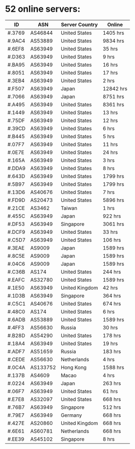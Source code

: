 # 52 online servers:

| ID | ASN | Server Country | Online |
| ------ | ------ | ------ | ------ |
| #.3769 | AS46844 | United States | 1405 hrs |
| #.9AC4 | AS53889 | United States | 9834 hrs |
| #.6EF8 | AS63949 | United States | 35 hrs |
| #.D363 | AS63949 | United States | 9 hrs |
| #.BA95 | AS63949 | United States | 16 hrs |
| #.8051 | AS63949 | United States | 17 hrs |
| #.3EB4 | AS63949 | United States | 2 hrs |
| #.F507 | AS63949 | Japan | 12842 hrs |
| #.7066 | AS63949 | Japan | 8751 hrs |
| #.A495 | AS63949 | United States | 8361 hrs |
| #.1449 | AS63949 | United States | 13 hrs |
| #.75DF | AS63949 | United States | 12 hrs |
| #.39CD | AS63949 | United States | 6 hrs |
| #.B445 | AS63949 | United States | 5 hrs |
| #.07F7 | AS63949 | United States | 11 hrs |
| #.0E7E | AS63949 | United States | 24 hrs |
| #.165A | AS63949 | United States | 3 hrs |
| #.DDA9 | AS63949 | United States | 8 hrs |
| #.643D | AS63949 | United States | 1799 hrs |
| #.5B97 | AS63949 | United States | 1799 hrs |
| #.13D6 | AS40676 | United States | 7 hrs |
| #.FD9D | AS20473 | United States | 5896 hrs |
| #.21CE | AS3462 | Taiwan | 1 hrs |
| #.455C | AS63949 | Japan | 922 hrs |
| #.DF53 | AS63949 | Singapore | 3061 hrs |
| #.DCF9 | AS63949 | United States | 33 hrs |
| #.C5D7 | AS63949 | United States | 106 hrs |
| #.3EAE | AS9009 | Japan | 1589 hrs |
| #.8C5E | AS9009 | Japan | 1589 hrs |
| #.04C6 | AS9009 | Japan | 1589 hrs |
| #.C36B | AS174 | United States | 244 hrs |
| #.EAFC | AS32780 | United States | 1589 hrs |
| #.1E50 | AS63949 | United Kingdom | 42 hrs |
| #.1D3B | AS63949 | Singapore | 364 hrs |
| #.C5C1 | AS40676 | United States | 674 hrs |
| #.48C0 | AS174 | United States | 6 hrs |
| #.6ADB | AS53889 | United States | 1589 hrs |
| #.4FF3 | AS56630 | Russia | 30 hrs |
| #.B28D | AS54290 | United States | 178 hrs |
| #.18A4 | AS63949 | United States | 19 hrs |
| #.ADF7 | AS51659 | Russia | 183 hrs |
| #.CEDE | AS56630 | Netherlands | 4 hrs |
| #.0C4A | AS133752 | Hong Kong | 1588 hrs |
| #.137B | AS4609 | Macao | 4 hrs |
| #.0224 | AS63949 | Japan | 263 hrs |
| #.06F7 | AS63949 | United States | 61 hrs |
| #.E7E8 | AS32097 | United States | 668 hrs |
| #.76B7 | AS63949 | Singapore | 512 hrs |
| #.79E7 | AS63949 | Germany | 668 hrs |
| #.427E | AS20860 | United Kingdom | 668 hrs |
| #.6E61 | AS60781 | Netherlands | 668 hrs |
| #.EE39 | AS45102 | Singapore | 8 hrs |

